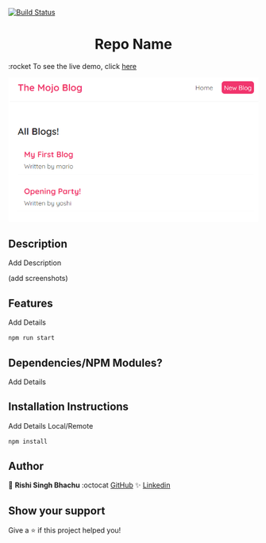 [![Build Status](https://travis-ci.org/gelstudios/gitfiti.svg?branch=master)](https://travis-ci.org/gelstudios/gitfiti)

<h1 align="center">Repo Name</h1>

:rocket To see the live demo, click [here](https://rbhachu-the-mojo-blog.netlify.app/)

![Mojo Blog Preview](./src/images/mojo-blog.png)


## Description
<p>Add Description</p>
  (add screenshots)


## Features
<p>Add Details</p>

```sh
npm run start
```


## Dependencies/NPM Modules?
<p>Add Details</p>


## Installation Instructions
<p>Add Details Local/Remote</p>

```sh
npm install
```


## Author
👤 **Rishi Singh Bhachu**
:octocat [GitHub](https://github.com/rbhachu)
✨ [Linkedin](https://www.linkedin.com/in/rishisinghbhachu/)



## Show your support
Give a ⭐️ if this project helped you!